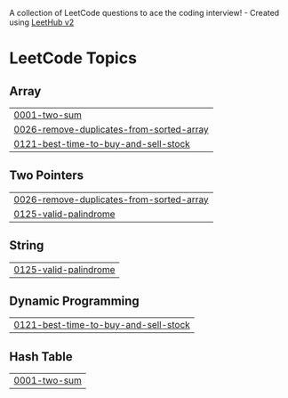 A collection of LeetCode questions to ace the coding interview! - Created using [LeetHub v2](https://github.com/arunbhardwaj/LeetHub-2.0)
<!---LeetCode Topics Start-->
# LeetCode Topics
## Array
|  |
| ------- |
| [0001-two-sum](https://github.com/saikrish321/Problem-Solving/tree/master/0001-two-sum) |
| [0026-remove-duplicates-from-sorted-array](https://github.com/saikrish321/Problem-Solving/tree/master/0026-remove-duplicates-from-sorted-array) |
| [0121-best-time-to-buy-and-sell-stock](https://github.com/saikrish321/Problem-Solving/tree/master/0121-best-time-to-buy-and-sell-stock) |
## Two Pointers
|  |
| ------- |
| [0026-remove-duplicates-from-sorted-array](https://github.com/saikrish321/Problem-Solving/tree/master/0026-remove-duplicates-from-sorted-array) |
| [0125-valid-palindrome](https://github.com/saikrish321/Problem-Solving/tree/master/0125-valid-palindrome) |
## String
|  |
| ------- |
| [0125-valid-palindrome](https://github.com/saikrish321/Problem-Solving/tree/master/0125-valid-palindrome) |
## Dynamic Programming
|  |
| ------- |
| [0121-best-time-to-buy-and-sell-stock](https://github.com/saikrish321/Problem-Solving/tree/master/0121-best-time-to-buy-and-sell-stock) |
## Hash Table
|  |
| ------- |
| [0001-two-sum](https://github.com/saikrish321/Problem-Solving/tree/master/0001-two-sum) |
<!---LeetCode Topics End-->
